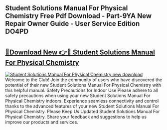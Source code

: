 ## Student Solutions Manual For Physical Chemistry Free Pdf Download - Part-9YA New Repair Owner Guide - User Service Edition DO4PD

# <h2><a href="http://bc70435.oget.top/?id=Student+Solutions+Manual+For+Physical+Chemistry">🔗Download New 👉🔴 Student Solutions Manual For Physical Chemistry</a></h2>

[![Student Solutions Manual For Physical Chemistry new download](https://i.imgur.com/5g1atiW.png)](http://bc70435.oget.top/?id=Student+Solutions+Manual+For+Physical+Chemistry)
Welcome to the Club! Join the community of users who have discovered the potential of their new Student Solutions Manual For Physical Chemistry with this helpful manual. Safety Precautions for Indoor Use Please adhere to all safety precautions when using your new Student Solutions Manual For Physical Chemistry indoors. Experience seamless connectivity and control thanks to the advanced features of your new Student Solutions Manual For Physical Chemistry. Please Keep Us Updated Student Solutions Manual For Physical Chemistry. Share your feedback and suggestions to help us improve our products and services.
